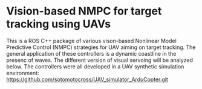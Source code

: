 # Vision-based NMPC for target tracking using UAVs
This is a ROS C++ package of various vison-based Nonlinear Model Predictive Control (NMPC) strategies for UAV aiming on target tracking. The general application of these controllers is a dynamic coastline in the presenc of waves.
The different version of visual servoing will be analyzed below.
The controllers were all developed in a UAV synthetic simulation environment: https://github.com/sotomotocross/UAV_simulator_ArduCopter.git